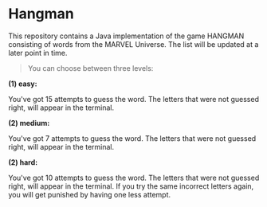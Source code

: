 # Hangman

This repository contains a Java implementation of the game HANGMAN consisting of words from the MARVEL Universe. 
The list will be updated at a later point in time.

>You can choose between three levels: 

**(1) easy:**

You've got 15 attempts to guess the word. The letters that were not guessed right, will appear in the terminal.

**(2) medium:**

You've got 7 attempts to guess the word. The letters that were not guessed right, will appear in the terminal.

**(2) hard:**

You've got 10 attempts to guess the word. The letters that were not guessed right, will appear in the terminal. If you try the same incorrect letters again, you will get punished by having one less attempt.


